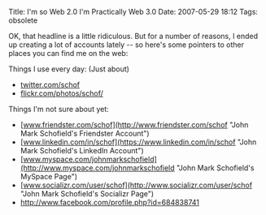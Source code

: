 Title: I'm so Web 2.0 I'm Practically Web 3.0
Date: 2007-05-29 18:12
Tags: obsolete

OK, that headline is a little ridiculous. But for a number of reasons, I
ended up creating a lot of accounts lately -- so here's some pointers to
other places you can find me on the web:

Things I use every day: (Just about)

- [twitter.com/schof](http://twitter.com/schof "John Mark Schofield's Twitter Page")
- [flickr.com/photos/schof/](http://flickr.com/photos/schof/ "John Mark Schofield's Flickr Account")

Things I'm not sure about yet:

- [www.friendster.com/schof](http://www.friendster.com/schof "John Mark Schofield's Friendster Account")
- [www.linkedin.com/in/schof](https://www.linkedin.com/in/schof "John Mark Schofield's LinkedIn Account")
- [www.myspace.com/johnmarkschofield](http://www.myspace.com/johnmarkschofield "John Mark Schofield's MySpace Page")
- [www.socializr.com/user/schof](http://www.socializr.com/user/schof "John Mark Schofield's Socializr Page")
- <http://www.facebook.com/profile.php?id=684838741>
